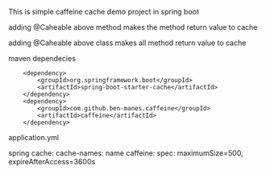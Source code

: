 This is simple caffeine cache demo project in spring boot



adding @Caheable above method makes the method return value to cache


adding  @Caheable above class makes all method return value to cache

maven dependecies

        <dependency>
            <groupId>org.springframework.boot</groupId>
            <artifactId>spring-boot-starter-cache</artifactId>
        </dependency>
        <dependency>
            <groupId>com.github.ben-manes.caffeine</groupId>
            <artifactId>caffeine</artifactId>
        </dependency>
        
application.yml

spring
    cache:
        cache-names: name
        caffeine:
            spec: maximumSize=500, expireAfterAccess=3600s
